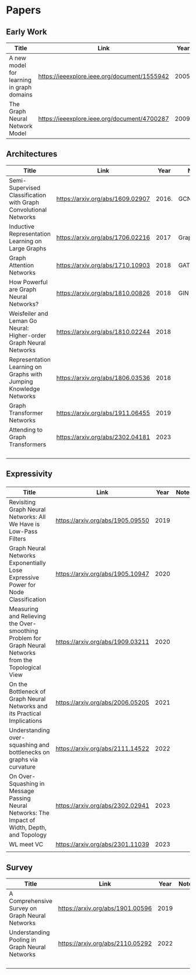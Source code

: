 # Papers


## Early Work

| Title  | Link  | Year  | Note |
|---|---|---|---|
| A new model for learning in graph domains  | https://ieeexplore.ieee.org/document/1555942  | 2005.  | |
|  The Graph Neural Network Model |  https://ieeexplore.ieee.org/document/4700287 |  2009 | |
## Architectures

| Title  | Link  | Year  | Note |
|---|---|---|---|
| Semi-Supervised Classification with Graph Convolutional Networks | https://arxiv.org/abs/1609.02907  | 2016.  | GCN |
 Inductive Representation Learning on Large Graphs | https://arxiv.org/abs/1706.02216  | 2017  | GraphSAGE |
| Graph Attention Networks | https://arxiv.org/abs/1710.10903  | 2018  | GAT | |
| How Powerful are Graph Neural Networks? |  https://arxiv.org/abs/1810.00826 |  2018  | GIN |
|  Weisfeiler and Leman Go Neural: Higher-order Graph Neural Networks |  https://arxiv.org/abs/1810.02244 |  2018 |   |   
| Representation Learning on Graphs with Jumping Knowledge Networks   |  https://arxiv.org/abs/1806.03536 | 2018  |   |
| Graph Transformer Networks  |  https://arxiv.org/abs/1911.06455 |  2019 |   |
| Attending to Graph Transformers  | https://arxiv.org/abs/2302.04181  | 2023  |   |
|   |   |   |   |
|   |   |   |   |
|   |   |   |   |
|   |   |   |   |



## Expressivity

### 



| Title  | Link  | Year  | Note |
|---|---|---|---|
|  Revisiting Graph Neural Networks: All We Have is Low-Pass Filters  | https://arxiv.org/abs/1905.09550  | 2019  |   |
| Graph Neural Networks Exponentially Lose Expressive Power for Node Classification  | https://arxiv.org/abs/1905.10947  | 2020  | |  
| Measuring and Relieving the Over-smoothing Problem for Graph Neural Networks from the Topological View  |  https://arxiv.org/abs/1909.03211 | 2020  |   |
|  On the Bottleneck of Graph Neural Networks and its Practical Implications  | https://arxiv.org/abs/2006.05205  | 2021  |   |
| Understanding over-squashing and bottlenecks on graphs via curvature   |  https://arxiv.org/abs/2111.14522  | 2022  |   |
|  On Over-Squashing in Message Passing Neural Networks: The Impact of Width, Depth, and Topology |  https://arxiv.org/abs/2302.02941 | 2023  |   |
|  WL meet VC | https://arxiv.org/abs/2301.11039  | 2023  |   |
|   |   |   |   |

## Survey

| Title  | Link  | Year  | Note |
|---|---|---|---|
| A Comprehensive Survey on Graph Neural Networks  |  https://arxiv.org/abs/1901.00596 | 2019  |   |
|  Understanding Pooling in Graph Neural Networks  | https://arxiv.org/abs/2110.05292  | 2022  |   |
|   |   |   |   |
|   |   |   |   |
|   |   |   |   |
|   |   |   |   |

